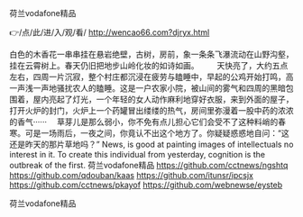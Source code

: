 
荷兰vodafone精品




👉/点/此/进/入/观/看/ http://wencao66.com?djryx.html




白色的木香花一串串挂在悬岩绝壁，古树，房前，象一条条飞瀑流动在山野沟壑，挂在云霄树上。春天仍旧把地步山岭化妆的如诗如画。
　　天快亮了，大约五点左右，四周一片沉寂，整个村庄都沉浸在疲劳与瞌睡中，早起的公鸡开始打鸣，高一声浅一声地骚扰农人的瞌睡。这是一户农家小院，被山间的雾气和四周的黑暗包围着，屋内亮起了灯光，一个年轻的女人动作麻利地穿好衣服，来到外面的屋子，打开火炉的封门，火炉上一个药罐冒出缕缕的热气，房间里弥漫着一股中药的浓浓的香气······
　草芽儿是那么弱小，你不免有点儿担心它们会受不了这种料峭的春寒。可是一场雨后，一夜之间，你竟认不出这个地方了。你疑疑惑惑地自问：“这还是昨天的那片草地吗？”
News, is good at painting images of intellectuals no interest in it.
To create this individual from yesterday, cognition is the outbreak of the first.
荷兰vodafone精品 https://github.com/cctnews/ngshtq
https://github.com/qdouban/kaas
https://github.com/itunsr/ipcsjx
https://github.com/cctnews/pkayof
https://github.com/webnewse/eysteb





荷兰vodafone精品
